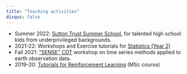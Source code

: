 ```yaml
---
title: "Teaching activities"
disqus: false
---
```


- Summer 2022: [Sutton Trust Summer School](https://www.ed.ac.uk/studying/undergraduate/access-edinburgh/high-school-students/sutton-trust-summer-school), for talented high school kids from underprivileged backgrounds. 
- 2021-22: Workshops and Exercise tutorials for [Statistics (Year 2)](http://www.drps.ed.ac.uk/21-22/dpt/cxmath08051.htm)
- Fall 2021: ["SENSE" CDT](https://eo-cdt.org/) workshop on time series methods applied to earth observation data.
- 2019-20: [Tutorials for Reinforcement Learning](http://www.drps.ed.ac.uk/19-20/dpt/cxinfr11010.htm) (MSc course)
